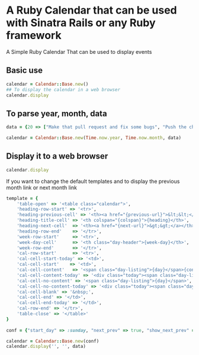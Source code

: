 A Ruby Calendar that can be used with Sinatra Rails or any Ruby framework 
===============

A Simple Ruby Calendar That can be used to display events

## Basic use
``` ruby
calendar = Calendar::Base.new()
## To display the calendar in a web browser
calendar.display
```
## To parse year, month, data 
``` ruby
data = {20 => ["Make that pull request and fix some bugs", "Push the change back on Github"], 14 => "Eat breakfast"}

calendar = Calendar::Base.new(Time.now.year, Time.now.month, data)
```
## Display it to a web browser 
``` ruby
calendar.display
```
If you want to change the default templates and to display the previous month link or next month link
``` ruby
template = {
	'table-open' => '<table class="calendar">',
	'heading-row-start' => '<tr>',
	'heading-previous-cell' => '<th><a href="{previous-url}">&lt;&lt;</a></th>',
	'heading-title-cell' => '<th colspan="{colspan}">{heading}</th>',
	'heading-next-cell'  => '<th><a href="{next-url}">&gt;&gt;</a></th>',
	'heading-row-end'	 => '</tr>',
	'week-row-start'	 => '<tr>',
	'week-day-cell'		 => '<th class="day-header">{week-day}</th>',
	'week-row-end'		 => '</tr>',
	'cal-row-start'		 => '<tr>',
	'cal-cell-start-today' => '<td>',
	'cal-cell-start'	=> '<td>',
	'cal-cell-content'	 => '<span class="day-listing">{day}</span>{content}',
	'cal-cell-content-today' => '<div class="today"><span class="day-listing">{day}</span>{content}</div>',
	'cal-cell-no-content' => '<span class="day-listing">{day}</span>',
	'cal-cell-no-content-today' => '<div class="today"><span class="day-listing">{day}</span></div>',
	'cal-cell-blank' => '&nbsp;',
	'cal-cell-end' => '</td>',
	'cal-cell-end-today' => '</td>',
	'cal-row-end' => '</tr>',
	'table-close' => '</table>' 
}
      
conf = {"start_day" => :sunday, "next_prev" => true, "show_next_prev" => true, "next_prev_url" => "/your_url/", "template" => template}

calendar = Calendar::Base.new(conf)
calendar.display('', '', data)
```